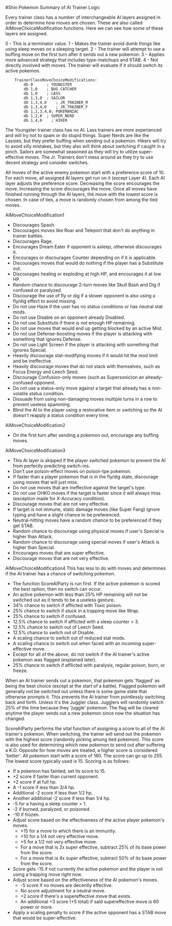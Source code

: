 
#Shin Pokemon Summary of AI Trainer Logic


Every trainer class has a number of interchangeable AI layers assigned in order to determine how moves are chosen.
These are also called AIMoveChoiceModification functions.
Here we can see how some of these layers are assigned.

0 - This is a terminator value.
1 - Makes the trainer avoid dumb things like using sleep moves on a sleeping target.
2 - The trainer will attempt to use a buffing move on the first turn after it sends out a new pokemon.
3 - Applies more advanced strategy that includes type-matchups and STAB.
4 - Not directly involved with moves. The trainer will evaluate if it should switch its active pokemon.

		TrainerClassMoveChoiceModifications:
			db 0      ; YOUNGSTER
			db 1,0    ; BUG CATCHER
			db 1,0    ; LASS
			db 1,3,0  ; SAILOR
			db 1,3,4,0    ; JR_TRAINER_M
			db 1,3,4,0    ; JR_TRAINER_F
			db 1,2,3,4,0; POKEMANIAC
			db 1,2,0  ; SUPER_NERD
			db 1,4,0    ; HIKER

The Youngster trainer class has no AI. 
Lass trainers are more experienced and will try not to spam or do stupid things.
Super Nerds are like the Lassies, but they prefer buffing when sending out a pokemon.
Hikers will try to avoid silly mistakes, but they also will think about switching if caught in a pinch.
Sailors are somewhat seasoned as they will try to utilize super-effective moves.
The Jr. Trainers don't mess around as they try to use decent strategy and consider switches.

All moves of the active enemy pokemon start with a preference score of 10.
For each move, all assigned AI layers get run on it (except Layer 4). Each AI layer adjusts the preference score.
Decreasing the score encourages the move.
Increasing the score discourages the move.
Once all moves have finished running through the AI layers, the move with the lowest score is chosen.
In case of ties, a move is randomly chosen from among the tied moves.

AIMoveChoiceModification1
- Discourages Spash.
- Discourages moves like Roar and Teleport that don't do anything in trainer battles.
- Discourages Rage.
- Encourages Dream Eater if opponent is asleep, otherwise discourages it.
- Encourages or discourages Counter depending on if it is applicable.
- Discourages moves that would do nothing if the player has a Substitute out.
- Discourages healing or exploding at high HP, and encourages it at low HP.
- Random chance to discourage 2-turn moves like Skull Bash and Dig if confused or paralyzed.
- Discourage the use of fly or dig if a slower opponent is also using a fly/dig effect to avoid missing.
- Do not use Haze if the user has no status conditions or has neutral stat mods.
- Do not use Disable on an opponent already Disabled.
- Do not use Substitute if there is not enough HP remaining.
- Do not use moves that would end up getting blocked by an active Mist.
- Do not use Defense-boosting moves if the player is attacking with something that ignores Defense.
- Do not use Light Screen if the player is attacking with something that ignores Special.
- Heavily discourage stat-modifying moves if it would hit the mod limit and be ineffective.
- Heavily discourage moves that do not stack with themselves, such as Focus Energy and Leech Seed.
- Discourage Confusion-only moves (such as Supersonic)on an already-confused opponent.
- Do not use a status-only move against a target that already has a non-volatile status condition.
- Dissuade from using non-damaging moves multiple turns in a row to prevent useless spamming.
- Blind the AI to the player using a restorative item or switching so the AI doesn't reapply a status condition every time.

AIMoveChoiceModification2
- On the first turn after sending a pokemon out, encourage any buffing moves.

AIMoveChoiceModification3
- This AI layer is skipped if the player switched pokemon to prevent the AI from perfectly predicting switch-ins.
- Don't use poison-effect moves on poison-tpe pokemon.
- If faster than a player pokemon that is in the fly/dig state, discourage using moves that will just miss.
- Do not use moves that are ineffective against the target's type.
- Do not use OHKO moves if the target is faster since it will always miss (exception made for X-Accuracy condition).
- Discourage moves that are not very effective.
- If target is not immune, static damage moves (like Super Fang) ignore typing and have a slight chance to be preferenced.
- Neutral-hitting moves have a random chance to be preferenced if they get STAB.
- Random chance to discourage using physical moves if user's Special is higher than Attack.
- Random chance to discourage using special moves if user's Attack is higher than Special.
- Encourages moves that are super effective.
- Discourage moves that are not very effective.

AIMoveChoiceModification4
This has less to do with moves and determines if the AI trainer has a chance of switching pokemon.
- The function ScoreAIParty is run first. If the active pokemon is scored the best option, then no switch can occur.
- An active pokemon with less than 25% HP remaining will not be switched out as it tends to be a useless gesture.
- 34% chance to switch if afflicted with Toxic poison.
- 25% chance to switch if stuck in a trapping move like Wrap.
- 25% chance to switch if confused.
- 12.5% chance to switch if afflicted with a sleep counter > 3.
- 12.5% chance to switch out of Leech Seed.
- 12.5% chance to switch out of Disable.
- A scaling chance to switch out of reduced stat mods.
- A scaling chance to switch out when faced with an incoming super-effective move.
- Except for all of the above, do not switch if the AI trainer's active pokemon was flagged (explained later).
- 25% chance to switch if afflicted with paralysis, regular poison, burn, or freeze.

When an AI trainer sends out a pokemon, that pokemon gets 'flagged' as being the best choice (except at the start of a battle).
Flagged pokemon will generally not be switched out unless there is some game state that otherwise prompts it.
This prevents the AI trainer from pointlessly switching back and forth.
Unless it's the Juggler class. Jugglers will randomly switch 25% of the time because they 'juggle' pokemon.
The flag will be cleared anytime the player sends out a new pokemon since now the situation has changed.

ScoreAIParty performs the vital function of assigning a score to all of the AI trainer's pokemon.
When switching, the trainer will send out the pokemon with the highest score (randomly picking among tied pokemon).
This score is also used for determining which new pokemon to send out after suffering a K.O.
Opposite for how moves are treated, a higher score is considered 'better'.
All pokemon start with a score of 160. The score can go up to 255. The lowest score typically used is 15.
Scoring is as follows:
- If a pokemon has fainted, set its score to 15.
- +2 score if faster than current opponent.
- +2 score if at full hp.
- A -1 score if less than 3/4 hp.
- Additional -2 score if less than 1/2 hp.
- Another additional -2 score if less than 1/4 hp.
- -5 for a having a sleep counter > 1.
- -2 if burned, paralyzed, or poisoned.
- -10 if frozen.
- Adjust score based on the effectiveness of the active player pokemon's moves.
  - +15 for a move to which there is an immunity.
  - +10 for a 1/4 not very effective move.
  - +5 for a 1/2 not very effective move.
  - For a move that is 2x super effective, subtract 25% of its base power from the score.
  - For a move that is 4x super effective, subtract 50% of its base power from the score.
- Score gets -15 if not currently the active pokemon and the player is not using a trapping move right now.
- Adjust score based on the effectiveness of the AI pokemon's moves.
  - -5 score if no moves are decently effective.
  - No score adjustment for a neutral move.
  - +2 score if there's a supereffective move that exists.
  - An additional +3 score (+5 total) if said supereffective move is 60 power or more.
- Apply a scaling penalty to score if the active opponent has a STAB move that would be super-effective.
